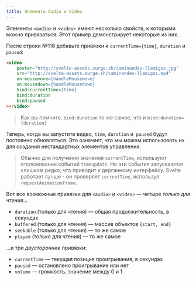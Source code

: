 ```yaml
---
title: Элементы Audio и Video
---
```


Элементы `<audio>` и `<video>` имеют несколько свойств, к которыми можно привязаться. Этот пример демонстрирует некоторые из них.

После строки №116 добавьте привязки к `currentTime={time}`, `duration` и `paused`:

```html
<video
	poster="http://svelte-assets.surge.sh/caminandes-llamigos.jpg"
	src="http://svelte-assets.surge.sh/caminandes-llamigos.mp4"
	on:mousemove={handleMousemove}
	on:mousedown={handleMousedown}
	bind:currentTime={time}
	bind:duration
	bind:paused
></video>
```

> Как вы помните, `bind:duration` то же самое, что и `bind:duration={duration}`

Теперь, когда вы запустите видео, `time`, `duration` и` paused` будут постоянно обновляться. Это означает, что мы можем использовать их для создания нестандартных элементов управления.

> Обычно для получения значения `currentTime`, используют отслеживание событий `timeupdate`. Но эти события запускаются слишком редко, что приводит к дерганному интерфейсу. Svelte работает лучше - он проверяет `currentTime`, используя `requestAnimationFrame`.

Вот все возможные привязки для `<audio>` и `<video>` — четыре *только для чтения*...

* `duration` (только для чтения) — общая продолжительность, в секундах
* `buffered` (только для чтения) — массив объектов `{start, end}`
* `seekable` (только для чтения) — то же самое
* `played` (только для чтения) — то же самое

...и три *двусторонние* привязки:

* `currentTime` — текущая позиция проигрывания, в секундах
* `paused` — остановлено проигрывание или нет
* `volume` — громкость, значение между 0 и 1